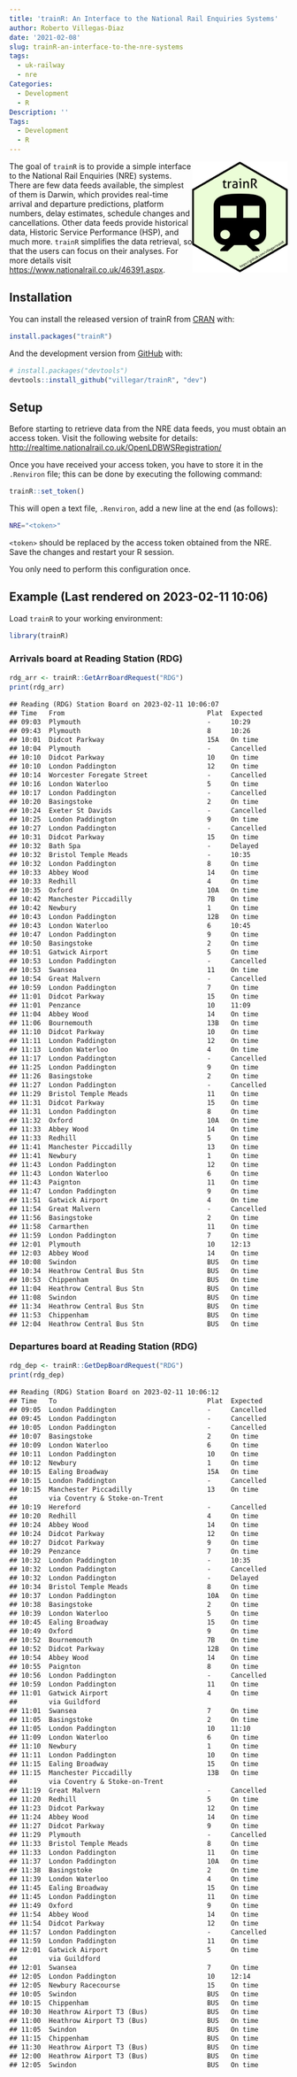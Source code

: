 ```yaml
---
title: 'trainR: An Interface to the National Rail Enquiries Systems'
author: Roberto Villegas-Diaz
date: '2021-02-08'
slug: trainR-an-interface-to-the-nre-systems
tags:
  - uk-railway
  - nre
Categories:
  - Development
  - R
Description: ''
Tags:
  - Development
  - R
---
```


<img src="https://raw.githubusercontent.com/villegar/trainR/main/inst/images/logo.png" alt="logo" align="right" height=200px/>

The goal of `trainR` is to provide a simple interface to the 
National Rail Enquiries (NRE) systems. There are few data feeds 
available, the simplest of them is Darwin, which provides real-time 
arrival and departure predictions, platform numbers, delay estimates, 
schedule changes and cancellations. Other data feeds provide historical 
data, Historic Service Performance (HSP), and much more. `trainR` 
simplifies the data retrieval, so that the users can focus on their 
analyses. For more details visit 
https://www.nationalrail.co.uk/46391.aspx.

## Installation

You can install the released version of trainR from [CRAN](https://CRAN.R-project.org) with:

``` r
install.packages("trainR")
```

And the development version from [GitHub](https://github.com/) with:

``` r
# install.packages("devtools")
devtools::install_github("villegar/trainR", "dev")
```

## Setup
Before starting to retrieve data from the NRE data feeds, you must obtain an access token. 
Visit the following website for details: http://realtime.nationalrail.co.uk/OpenLDBWSRegistration/

Once you have received your access token, you have to store it in the `.Renviron` file; this can be 
done by executing the following command:


```r
trainR::set_token()
```

This will open a text file, `.Renviron`, add a new line at the end (as follows):

```bash
NRE="<token>"
```

`<token>` should be replaced by the access token obtained from the NRE. Save the changes and restart 
your R session.

You only need to perform this configuration once.

## Example (Last rendered on 2023-02-11 10:06)

Load `trainR` to your working environment:

```r
library(trainR)
```

### Arrivals board at Reading Station (RDG)


```r
rdg_arr <- trainR::GetArrBoardRequest("RDG")
print(rdg_arr)
```

```
## Reading (RDG) Station Board on 2023-02-11 10:06:07
## Time   From                                    Plat  Expected
## 09:03  Plymouth                                -     10:29
## 09:43  Plymouth                                8     10:26
## 10:01  Didcot Parkway                          15A   On time
## 10:04  Plymouth                                -     Cancelled
## 10:10  Didcot Parkway                          10    On time
## 10:10  London Paddington                       12    On time
## 10:14  Worcester Foregate Street               -     Cancelled
## 10:16  London Waterloo                         5     On time
## 10:17  London Paddington                       -     Cancelled
## 10:20  Basingstoke                             2     On time
## 10:24  Exeter St Davids                        -     Cancelled
## 10:25  London Paddington                       9     On time
## 10:27  London Paddington                       -     Cancelled
## 10:31  Didcot Parkway                          15    On time
## 10:32  Bath Spa                                -     Delayed
## 10:32  Bristol Temple Meads                    -     10:35
## 10:32  London Paddington                       8     On time
## 10:33  Abbey Wood                              14    On time
## 10:33  Redhill                                 4     On time
## 10:35  Oxford                                  10A   On time
## 10:42  Manchester Piccadilly                   7B    On time
## 10:42  Newbury                                 1     On time
## 10:43  London Paddington                       12B   On time
## 10:43  London Waterloo                         6     10:45
## 10:47  London Paddington                       9     On time
## 10:50  Basingstoke                             2     On time
## 10:51  Gatwick Airport                         5     On time
## 10:53  London Paddington                       -     Cancelled
## 10:53  Swansea                                 11    On time
## 10:54  Great Malvern                           -     Cancelled
## 10:59  London Paddington                       7     On time
## 11:01  Didcot Parkway                          15    On time
## 11:01  Penzance                                10    11:09
## 11:04  Abbey Wood                              14    On time
## 11:06  Bournemouth                             13B   On time
## 11:10  Didcot Parkway                          10    On time
## 11:11  London Paddington                       12    On time
## 11:13  London Waterloo                         4     On time
## 11:17  London Paddington                       -     Cancelled
## 11:25  London Paddington                       9     On time
## 11:26  Basingstoke                             2     On time
## 11:27  London Paddington                       -     Cancelled
## 11:29  Bristol Temple Meads                    11    On time
## 11:31  Didcot Parkway                          15    On time
## 11:31  London Paddington                       8     On time
## 11:32  Oxford                                  10A   On time
## 11:33  Abbey Wood                              14    On time
## 11:33  Redhill                                 5     On time
## 11:41  Manchester Piccadilly                   13    On time
## 11:41  Newbury                                 1     On time
## 11:43  London Paddington                       12    On time
## 11:43  London Waterloo                         6     On time
## 11:43  Paignton                                11    On time
## 11:47  London Paddington                       9     On time
## 11:51  Gatwick Airport                         4     On time
## 11:54  Great Malvern                           -     Cancelled
## 11:56  Basingstoke                             2     On time
## 11:58  Carmarthen                              11    On time
## 11:59  London Paddington                       7     On time
## 12:01  Plymouth                                10    12:13
## 12:03  Abbey Wood                              14    On time
## 10:08  Swindon                                 BUS   On time
## 10:34  Heathrow Central Bus Stn                BUS   On time
## 10:53  Chippenham                              BUS   On time
## 11:04  Heathrow Central Bus Stn                BUS   On time
## 11:08  Swindon                                 BUS   On time
## 11:34  Heathrow Central Bus Stn                BUS   On time
## 11:53  Chippenham                              BUS   On time
## 12:04  Heathrow Central Bus Stn                BUS   On time
```

### Departures board at Reading Station (RDG)


```r
rdg_dep <- trainR::GetDepBoardRequest("RDG")
print(rdg_dep)
```

```
## Reading (RDG) Station Board on 2023-02-11 10:06:12
## Time   To                                      Plat  Expected
## 09:05  London Paddington                       -     Cancelled
## 09:45  London Paddington                       -     Cancelled
## 10:05  London Paddington                       -     Cancelled
## 10:07  Basingstoke                             2     On time
## 10:09  London Waterloo                         6     On time
## 10:11  London Paddington                       10    On time
## 10:12  Newbury                                 1     On time
## 10:15  Ealing Broadway                         15A   On time
## 10:15  London Paddington                       -     Cancelled
## 10:15  Manchester Piccadilly                   13    On time
##        via Coventry & Stoke-on-Trent           
## 10:19  Hereford                                -     Cancelled
## 10:20  Redhill                                 4     On time
## 10:24  Abbey Wood                              14    On time
## 10:24  Didcot Parkway                          12    On time
## 10:27  Didcot Parkway                          9     On time
## 10:29  Penzance                                7     On time
## 10:32  London Paddington                       -     10:35
## 10:32  London Paddington                       -     Cancelled
## 10:32  London Paddington                       -     Delayed
## 10:34  Bristol Temple Meads                    8     On time
## 10:37  London Paddington                       10A   On time
## 10:38  Basingstoke                             2     On time
## 10:39  London Waterloo                         5     On time
## 10:45  Ealing Broadway                         15    On time
## 10:49  Oxford                                  9     On time
## 10:52  Bournemouth                             7B    On time
## 10:52  Didcot Parkway                          12B   On time
## 10:54  Abbey Wood                              14    On time
## 10:55  Paignton                                8     On time
## 10:56  London Paddington                       -     Cancelled
## 10:59  London Paddington                       11    On time
## 11:01  Gatwick Airport                         4     On time
##        via Guildford                           
## 11:01  Swansea                                 7     On time
## 11:05  Basingstoke                             2     On time
## 11:05  London Paddington                       10    11:10
## 11:09  London Waterloo                         6     On time
## 11:10  Newbury                                 1     On time
## 11:11  London Paddington                       10    On time
## 11:15  Ealing Broadway                         15    On time
## 11:15  Manchester Piccadilly                   13B   On time
##        via Coventry & Stoke-on-Trent           
## 11:19  Great Malvern                           -     Cancelled
## 11:20  Redhill                                 5     On time
## 11:23  Didcot Parkway                          12    On time
## 11:24  Abbey Wood                              14    On time
## 11:27  Didcot Parkway                          9     On time
## 11:29  Plymouth                                -     Cancelled
## 11:33  Bristol Temple Meads                    8     On time
## 11:33  London Paddington                       11    On time
## 11:37  London Paddington                       10A   On time
## 11:38  Basingstoke                             2     On time
## 11:39  London Waterloo                         4     On time
## 11:45  Ealing Broadway                         15    On time
## 11:45  London Paddington                       11    On time
## 11:49  Oxford                                  9     On time
## 11:54  Abbey Wood                              14    On time
## 11:54  Didcot Parkway                          12    On time
## 11:57  London Paddington                       -     Cancelled
## 11:59  London Paddington                       11    On time
## 12:01  Gatwick Airport                         5     On time
##        via Guildford                           
## 12:01  Swansea                                 7     On time
## 12:05  London Paddington                       10    12:14
## 12:05  Newbury Racecourse                      15    On time
## 10:05  Swindon                                 BUS   On time
## 10:15  Chippenham                              BUS   On time
## 10:30  Heathrow Airport T3 (Bus)               BUS   On time
## 11:00  Heathrow Airport T3 (Bus)               BUS   On time
## 11:05  Swindon                                 BUS   On time
## 11:15  Chippenham                              BUS   On time
## 11:30  Heathrow Airport T3 (Bus)               BUS   On time
## 12:00  Heathrow Airport T3 (Bus)               BUS   On time
## 12:05  Swindon                                 BUS   On time
```
